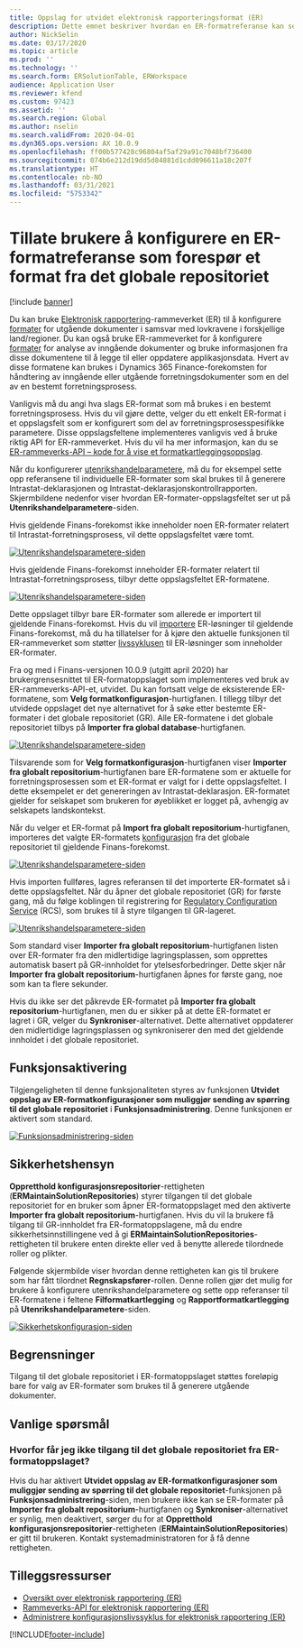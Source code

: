 ```yaml
---
title: Oppslag for utvidet elektronisk rapporteringsformat (ER)
description: Dette emnet beskriver hvordan en ER-formatreferanse kan settes opp i ER-formatoppslaget når det påkrevde formatet er lagret i det globale repositoriet.
author: NickSelin
ms.date: 03/17/2020
ms.topic: article
ms.prod: ''
ms.technology: ''
ms.search.form: ERSolutionTable, ERWorkspace
audience: Application User
ms.reviewer: kfend
ms.custom: 97423
ms.assetid: ''
ms.search.region: Global
ms.author: nselin
ms.search.validFrom: 2020-04-01
ms.dyn365.ops.version: AX 10.0.9
ms.openlocfilehash: ff00b577428c96804af5af29a91c7048bf736400
ms.sourcegitcommit: 074b6e212d19dd5d84881d1cdd096611a18c207f
ms.translationtype: HT
ms.contentlocale: nb-NO
ms.lasthandoff: 03/31/2021
ms.locfileid: "5753342"
---
```

# <a name="allow-users-to-set-up-an-er-format-reference-inquiring-a-format-from-the-global-repository"></a>Tillate brukere å konfigurere en ER-formatreferanse som forespør et format fra det globale repositoriet

[!include [banner](../includes/banner.md)]

Du kan bruke [Elektronisk rapportering](general-electronic-reporting.md)-rammeverket (ER) til å konfigurere [formater](general-electronic-reporting.md#FormatComponentOutbound) for utgående dokumenter i samsvar med lovkravene i forskjellige land/regioner. Du kan også bruke ER-rammeverket for å konfigurere [formater](general-electronic-reporting.md#FormatComponentInbound) for analyse av inngående dokumenter og bruke informasjonen fra disse dokumentene til å legge til eller oppdatere applikasjonsdata. Hvert av disse formatene kan brukes i Dynamics 365 Finance-forekomsten for håndtering av inngående eller utgående forretningsdokumenter som en del av en bestemt forretningsprosess.

Vanligvis må du angi hva slags ER-format som må brukes i en bestemt forretningsprosess. Hvis du vil gjøre dette, velger du ett enkelt ER-format i et oppslagsfelt som er konfigurert som del av forretningsprosesspesifikke parametere. Disse oppslagsfeltene implementeres vanligvis ved å bruke riktig API for ER-rammeverket. Hvis du vil ha mer informasjon, kan du se [ER-rammeverks-API – kode for å vise et formatkartleggingsoppslag](er-apis-app73.md#code-to-display-a-format-mapping-lookup).

Når du konfigurerer [utenrikshandelparametere](https://docs.microsoft.com/dynamics365/finance/localizations/emea-intrastat#set-up-foreign-trade-parameters), må du for eksempel sette opp referansene til individuelle ER-formater som skal brukes til å generere Intrastat-deklarasjonen og Intrastat-deklarasjonskontrollrapporten. Skjermbildene nedenfor viser hvordan ER-formater-oppslagsfeltet ser ut på **Utenrikshandelparametere**-siden.

Hvis gjeldende Finans-forekomst ikke inneholder noen ER-formater relatert til Intrastat-forretningsprosess, vil dette oppslagsfeltet være tomt.

[![Utenrikshandelsparametere-siden](./media/ER-ExtLookup-Lookup1.gif)](./media/ER-ExtLookup-Lookup1.gif)

Hvis gjeldende Finans-forekomst inneholder ER-formater relatert til Intrastat-forretningsprosess, tilbyr dette oppslagsfeltet ER-formatene.

[![Utenrikshandelsparametere-siden](./media/ER-ExtLookup-Lookup2.png)](./media/ER-ExtLookup-Lookup2.png)

Dette oppslaget tilbyr bare ER-formater som allerede er importert til gjeldende Finans-forekomst. Hvis du vil [importere](./tasks/er-import-configuration-lifecycle-services.md) ER-løsninger til gjeldende Finans-forekomst, må du ha tillatelser for å kjøre den aktuelle funksjonen til ER-rammeverket som støtter [livssyklusen](general-electronic-reporting-manage-configuration-lifecycle.md) til ER-løsninger som inneholder ER-formater.

Fra og med i Finans-versjonen 10.0.9 (utgitt april 2020) har brukergrensesnittet til ER-formatoppslaget som implementeres ved bruk av ER-rammeverks-API-et, utvidet. Du kan fortsatt velge de eksisterende ER-formatene, som **Velg formatkonfigurasjon**-hurtigfanen. I tillegg tilbyr det utvidede oppslaget det nye alternativet for å søke etter bestemte ER-formater i det globale repositoriet (GR). Alle ER-formatene i det globale repositoriet tilbys på **Importer fra global database**-hurtigfanen.

[![Utenrikshandelsparametere-siden](./media/ER-ExtLookup-Lookup3.png)](./media/ER-ExtLookup-Lookup3.png)

Tilsvarende som for **Velg formatkonfigurasjon**-hurtigfanen viser **Importer fra globalt repositorium**-hurtigfanen bare ER-formatene som er aktuelle for forretningsprosessen som et ER-format er valgt for i dette oppslagsfeltet. I dette eksempelet er det genereringen av Intrastat-deklarasjon. ER-formatet gjelder for selskapet som brukeren for øyeblikket er logget på, avhengig av selskapets landskontekst.

Når du velger et ER-format på **Import fra globalt repositorium**-hurtigfanen, importeres det valgte ER-formatets [konfigurasjon](general-electronic-reporting.md#Configuration) fra det globale repositoriet til gjeldende Finans-forekomst.

[![Utenrikshandelsparametere-siden](./media/ER-ExtLookup-FormatImport.png)](./media/ER-ExtLookup-FormatImport.png)

Hvis importen fullføres, lagres referansen til det importerte ER-formatet så i dette oppslagsfeltet. Når du åpner det globale repositoriet (GR) for første gang, må du følge koblingen til registrering for [Regulatory Configuration Service](https://aka.ms/rcs) (RCS), som brukes til å styre tilgangen til GR-lageret.

[![Utenrikshandelsparametere-siden](./media/ER-ExtLookup-RepoSignUp.png)](./media/ER-ExtLookup-RepoSignUp.png)

Som standard viser **Importer fra globalt repositorium**-hurtigfanen listen over ER-formater fra den midlertidige lagringsplassen, som opprettes automatisk basert på GR-innholdet for ytelsesforbedringer. Dette skjer når **Importer fra globalt repositorium**-hurtigfanen åpnes for første gang, noe som kan ta flere sekunder.

Hvis du ikke ser det påkrevde ER-formatet på **Importer fra globalt repositorium**-hurtigfanen, men du er sikker på at dette ER-formatet er lagret i GR, velger du **Synkroniser**-alternativet. Dette alternativet oppdaterer den midlertidige lagringsplassen og synkroniserer den med det gjeldende innholdet i det globale repositoriet.

## <a name="feature-activation"></a>Funksjonsaktivering

Tilgjengeligheten til denne funksjonaliteten styres av funksjonen **Utvidet oppslag av ER-formatkonfigurasjoner som muliggjør sending av spørring til det globale repositoriet** i **Funksjonsadministrering**. Denne funksjonen er aktivert som standard.

[![Funksjonsadministrering-siden](./media/ER-ExtLookup-FeatureMngt.png)](./media/ER-ExtLookup-FeatureMngt.png)

## <a name="security-considerations"></a>Sikkerhetshensyn

**Oppretthold konfigurasjonsrepositorier**-rettigheten (**ERMaintainSolutionRepositories**) styrer tilgangen til det globale repositoriet for en bruker som åpner ER-formatoppslaget med den aktiverte **Importer fra globalt repositorium**-hurtigfanen. Hvis du vil la brukere få tilgang til GR-innholdet fra ER-formatoppslagene, må du endre sikkerhetsinnstillingene ved å gi **ERMaintainSolutionRepositories**-rettigheten til brukere enten direkte eller ved å benytte allerede tilordnede roller og plikter.

Følgende skjermbilde viser hvordan denne rettigheten kan gis til brukere som har fått tilordnet **Regnskapsfører**-rollen. Denne rollen gjør det mulig for brukere å konfigurere utenrikshandelparametere og sette opp referanser til ER-formatene i feltene **Filformatkartlegging** og **Rapportformatkartlegging** på **Utenrikshandelparametere**-siden.

[![Sikkerhetskonfigurasjon-siden](./media/ER-ExtLookup-SecuritySetting.png)](./media/ER-ExtLookup-SecuritySetting.png)

## <a name="limitations"></a>Begrensninger

Tilgang til det globale repositoriet i ER-formatoppslaget støttes foreløpig bare for valg av ER-formater som brukes til å generere utgående dokumenter.

## <a name="frequently-asked-questions"></a>Vanlige spørsmål

### <a name="why-cant-i-access-the-global-repository-from-the-er-format-lookup"></a>Hvorfor får jeg ikke tilgang til det globale repositoriet fra ER-formatoppslaget?

Hvis du har aktivert **Utvidet oppslag av ER-formatkonfigurasjoner som muliggjør sending av spørring til det globale repositoriet**-funksjonen på **Funksjonsadministrering**-siden, men brukere ikke kan se ER-formater på **Importer fra globalt repositorium**-hurtigfanen og **Synkroniser**-alternativet er synlig, men deaktivert, sørger du for at **Oppretthold konfigurasjonsrepositorier**-rettigheten (**ERMaintainSolutionRepositories**) er gitt til brukeren. Kontakt systemadministratoren for å få denne rettigheten.

## <a name="additional-resources"></a>Tilleggsressurser

- [Oversikt over elektronisk rapportering (ER)](general-electronic-reporting.md)
- [Rammeverks-API for elektronisk rapportering (ER)](er-apis-app73.md)
- [Administrere konfigurasjonslivssyklus for elektronisk rapportering (ER)](general-electronic-reporting-manage-configuration-lifecycle.md)


[!INCLUDE[footer-include](../../../includes/footer-banner.md)]